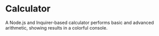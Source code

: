 # Calculator
A Node.js and Inquirer-based calculator performs basic and advanced arithmetic, showing results in a colorful console.
